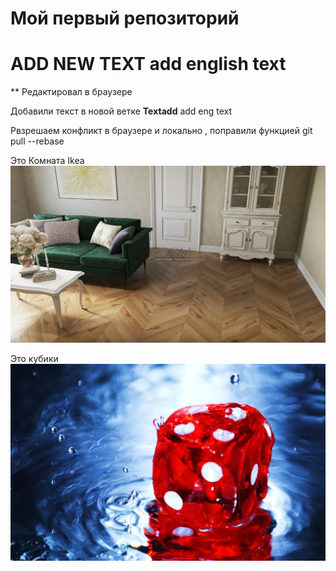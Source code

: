 # Мой первый репозиторий

# ADD NEW TEXT  add english text

** Редактировал в браузере

Добавили текст в новой ветке **Textadd** add eng text


Рвзрешаем конфликт в браузере
и локально , поправили функцией git pull --rebase


Это Комната Ikea
![комната ikea](2021-04-12-50-20.png)

Это кубики
![kubik](kubik.jpg)




